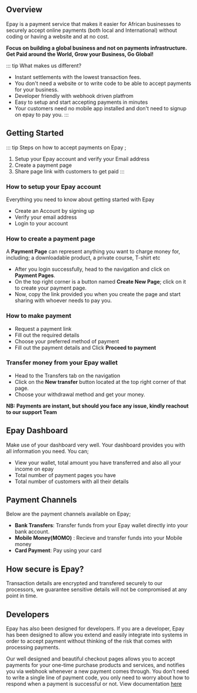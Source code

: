 ## Overview
Epay is a payment service that makes it easier for African businesses to securely accept online payments (both local and International) without coding or having a website and at no cost. 

**Focus on building a global business and not on payments infrastructure. Get Paid around the World, Grow your Business, Go Global!**


::: tip What makes us different?

- Instant settlements with the lowest transaction fees. 
- You don't need a website or to write code to be able to accept payments for your business.
- Developer friendly with webhook driven platfrom
- Easy to setup and start accepting payments in minutes
- Your customers need no mobile app installed and don't need to signup on epay to pay you.
:::

## Getting Started 
  ::: tip Steps on how to accept payments on Epay ;
  1. Setup your Epay account and verify your Email address
  2. Create a payment page
  3. Share page link with customers to get paid
  :::
    
 ### How to setup your Epay account
  Everything you need to know about getting started with Epay
   - Create an Account by signing up
   - Verify your email address
   - Login to your account

 ### How to create a payment page
 A **Payment Page** can represent anything you want to charge money for, including; a downloadable product, a private course, T-shirt etc

 - After you login successfully, head to the navigation and click on **Payment Pages**. 
 - On the top right corner is a button named **Create New Page**; click on it to create your payment page. 
 - Now, copy the link provided you when you create the page and start sharing with whoever needs to pay you.

 ### How to make payment 
 - Request a payment link
 - Fill out the required details 
 - Choose your preferred method of payment
 - Fill out the payment details and Click **Proceed to payment**

 ### Transfer money from your Epay wallet
- Head to the Transfers tab on the navigation
- Click on the **New transfer** button located at the top right corner of that page.
- Choose your withdrawal method and get your money.

**NB: Payments are instant, but should you face any issue, kindly reachout to our support Team**

## Epay Dashboard
Make use of your dashboard very well. Your dashboard provides you with all information you need. You can;

- View your wallet, total amount you have transferred and also all your income on epay 
- Total number of payment pages you have
- Total number of customers with all their details

## Payment Channels
Below are the payment channels available on Epay;

 - **Bank Transfers**: Transfer funds from your Epay wallet directly into your bank account.
 - **Mobile Money(MOMO)** : Recieve and transfer funds into your Mobile money
 - **Card Payment**: Pay using your card


## How secure is Epay?
Transaction details are encrypted and transfered securely to our processors, we guarantee sensitive details will not be compromised at any point in time.


## Developers
Epay has also been designed for developers. If you are a developer, Epay has been designed to allow you extend and easily integrate into systems in order to accept payment without thinking of the risk that comes with processing payments.

Our well designed and beautiful checkout pages allows you to accept payments for your one-time purchase products and services, and notifies you via webhook whenever a new payment comes through. You don’t need to write a single line of payment code, you only need to worry about how to respond when a payment is successful or not.
View documentation [here](https://epay-guide.netlify.com/developers/#overview)


